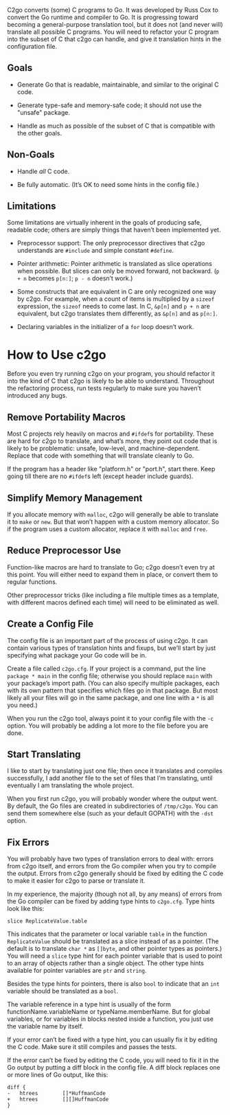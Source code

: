 C2go converts (some) C programs to Go.
It was developed by Russ Cox to convert the Go runtime and compiler to Go.
It is progressing toward becoming a general-purpose translation tool,
but it does not (and never will) translate all possible C programs.
You will need to refactor your C program into the subset of C that c2go
can handle, and give it translation hints in the configuration file.

## Goals

 - Generate Go that is readable, maintainable,
   and similar to the original C code.

 - Generate type-safe and memory-safe code;
   it should not use the "unsafe" package.

 - Handle as much as possible of the subset of C that is compatible
   with the other goals.

## Non-Goals

 - Handle *all* C code.

 - Be fully automatic. (It’s OK to need some hints in the config file.)

## Limitations

Some limitations are virtually inherent in the goals of producing safe, readable code;
others are simply things that haven’t been implemented yet.

 - Preprocessor support: The only preprocessor directives that c2go understands
   are `#include` and simple constant `#define`.

 - Pointer arithmetic: Pointer arithmetic is translated as slice operations when possible.
   But slices can only be moved forward, not backward.
   (`p + n` becomes `p[n:]`; `p - n` doesn’t work.)

 - Some constructs that are equivalent in C are only recognized one way by c2go.
   For example, when a count of items is multiplied by a `sizeof` expression, 
   the `sizeof` needs to come last.
   In C, `&p[n]` and `p + n` are equivalent, but c2go translates them differently, 
   as `&p[n]` and as `p[n:]`.

 - Declaring variables in the initializer of a `for` loop doesn’t work.

# How to Use c2go

Before you even try running c2go on your program, 
you should refactor it into the kind of C that c2go is likely to be able to understand.
Throughout the refactoring process, 
run tests regularly to make sure you haven’t introduced any bugs.

## Remove Portability Macros

Most C projects rely heavily on macros and `#ifdef`s for portability.
These are hard for c2go to translate, and what’s more, they point out
code that is likely to be problematic: unsafe, low-level, and machine-dependent.
Replace that code with something that will translate cleanly to Go.

If the program has a header like "platform.h" or "port.h", start there.
Keep going till there are no `#ifdef`s left (except header include guards).

## Simplify Memory Management

If you allocate memory with `malloc`, c2go will generally be able to translate 
it to `make` or `new`. But that won’t happen with a custom memory allocator. 
So if the program uses a custom allocator, replace it with `malloc` and `free`.

## Reduce Preprocessor Use

Function-like macros are hard to translate to Go;
c2go doesn’t even try at this point.
You will either need to expand them in place,
or convert them to regular functions.

Other preprocessor tricks (like including a file multiple times as a template,
with different macros defined each time) 
will need to be eliminated as well.

## Create a Config File

The config file is an important part of the process of using c2go.
It can contain various types of translation hints and fixups,
but we’ll start by just specifying what package your Go code will be in.

Create a file called `c2go.cfg`.
If your project is a command, put the line `package * main` in the config file;
otherwise you should replace `main` with your package’s import path.
(You can also specify multiple packages, each with its own pattern that specifies which files go in that package.
But most likely all your files will go in the same package, and one line with a `*` is all you need.)

When you run the c2go tool, always point it to your config file with the `-c` option.
You will probably be adding a lot more to the file before you are done.

## Start Translating

I like to start by translating just one file; 
then once it translates and compiles successfully,
I add another file to the set of files that I’m translating,
until eventually I am translating the whole project.

When you first run c2go, you will probably wonder where the output went.
By default, the Go files are created in subdirectories of `/tmp/c2go`.
You can send them somewhere else (such as your default GOPATH) with the `-dst` option.

## Fix Errors

You will probably have two types of translation errors to deal with:
errors from c2go itself, and errors from the Go compiler when you try to compile the output.
Errors from c2go generally should be fixed by editing the C code to make it easier for
c2go to parse or translate it.

In my experience, the majority (though not all, by any means) of errors from the Go compiler
can be fixed by adding type hints to `c2go.cfg`.
Type hints look like this:

    slice ReplicateValue.table

This indicates that the parameter or local variable `table`
in the function `ReplicateValue` should be translated as a slice instead of as a pointer.
(The default is to translate `char *` as `[]byte`, and other pointer types as pointers.)
You will need a `slice` type hint for each pointer variable
that is used to point to an array of objects rather than a single object.
The other type hints available for pointer variables are `ptr` and `string`.

Besides the type hints for pointers, there is also `bool`
to indicate that an `int` variable should be translated as a `bool`.

The variable reference in a type hint is usually of the form
functionName.variableName or typeName.memberName.
But for global variables, or for variables in blocks nested inside a function,
you just use the variable name by itself.

If your error can’t be fixed with a type hint, 
you can usually fix it by editing the C code.
Make sure it still compiles and passes the tests.

If the error can’t be fixed by editing the C code,
you will need to fix it in the Go output by putting a diff block
in the config file. A diff block replaces one or more
lines of Go output, like this:

```
diff {
-	htrees        []*HuffmanCode
+	htrees        [][]HuffmanCode
}
```
